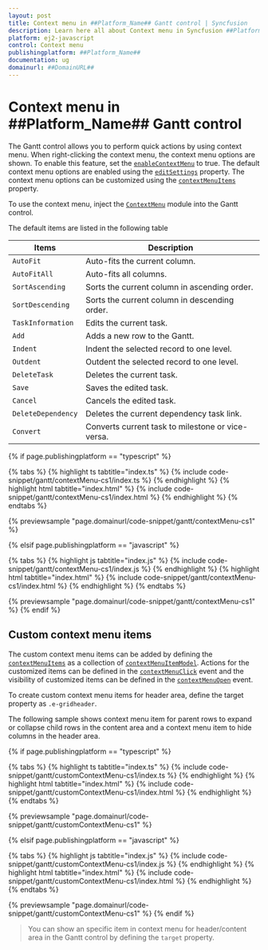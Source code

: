 ```yaml
---
layout: post
title: Context menu in ##Platform_Name## Gantt control | Syncfusion
description: Learn here all about Context menu in Syncfusion ##Platform_Name## Gantt control of Syncfusion Essential JS 2 and more.
platform: ej2-javascript
control: Context menu 
publishingplatform: ##Platform_Name##
documentation: ug
domainurl: ##DomainURL##
---
```


# Context menu in ##Platform_Name## Gantt control

The Gantt control allows you to perform quick actions by using context menu. When right-clicking the context menu, the context menu options are shown. To enable this feature, set the [`enableContextMenu`](../api/gantt/#enablecontextmenu) to true. The default context menu options are enabled using the [`editSettings`](../api/gantt/#editsettings) property. The context menu options can be customized using the [`contextMenuItems`](../api/gantt/#contextmenuitems) property.

To use the context menu, inject the [`ContextMenu`](../api/gantt/#contextmodule) module into the Gantt control.

The default items are listed in the following table

Items| Description
----|----
`AutoFit`|  Auto-fits the current column.
`AutoFitAll` | Auto-fits all columns.
`SortAscending` | Sorts the current column in ascending order.
`SortDescending` | Sorts the current column in descending order.
`TaskInformation`|  Edits the current task.
`Add` | Adds a new row to the Gantt.
`Indent` | Indent the selected record to one level.
`Outdent` | Outdent the selected record to one level.
`DeleteTask` | Deletes the current task.
`Save` | Saves the edited task.
`Cancel` | Cancels the edited task.
`DeleteDependency` | Deletes the current dependency task link.
`Convert` | Converts current task to milestone or vice-versa.
{% if page.publishingplatform == "typescript" %}

 {% tabs %}
{% highlight ts tabtitle="index.ts" %}
{% include code-snippet/gantt/contextMenu-cs1/index.ts %}
{% endhighlight %}
{% highlight html tabtitle="index.html" %}
{% include code-snippet/gantt/contextMenu-cs1/index.html %}
{% endhighlight %}
{% endtabs %}
        
{% previewsample "page.domainurl/code-snippet/gantt/contextMenu-cs1" %}

{% elsif page.publishingplatform == "javascript" %}

{% tabs %}
{% highlight js tabtitle="index.js" %}
{% include code-snippet/gantt/contextMenu-cs1/index.js %}
{% endhighlight %}
{% highlight html tabtitle="index.html" %}
{% include code-snippet/gantt/contextMenu-cs1/index.html %}
{% endhighlight %}
{% endtabs %}

{% previewsample "page.domainurl/code-snippet/gantt/contextMenu-cs1" %}
{% endif %}

## Custom context menu items

The custom context menu items can be added by defining the [`contextMenuItems`](../api/gantt/#contextmenuitems) as a collection of [`contextMenuItemModel`](../api/grid/contextMenuItemModel/). Actions for the customized items can be defined in the [`contextMenuClick`](../api/gantt/#contextmenuclick) event and the visibility of customized items can be defined in the [`contextMenuOpen`](../api/gantt/#contextmenuopen) event.

To create custom context menu items for header area, define the target property as `.e-gridheader`.

The following sample shows context menu item for parent rows to expand or collapse child rows in the content area and a context menu item to hide columns in the header area.

{% if page.publishingplatform == "typescript" %}

 {% tabs %}
{% highlight ts tabtitle="index.ts" %}
{% include code-snippet/gantt/customContextMenu-cs1/index.ts %}
{% endhighlight %}
{% highlight html tabtitle="index.html" %}
{% include code-snippet/gantt/customContextMenu-cs1/index.html %}
{% endhighlight %}
{% endtabs %}
        
{% previewsample "page.domainurl/code-snippet/gantt/customContextMenu-cs1" %}

{% elsif page.publishingplatform == "javascript" %}

{% tabs %}
{% highlight js tabtitle="index.js" %}
{% include code-snippet/gantt/customContextMenu-cs1/index.js %}
{% endhighlight %}
{% highlight html tabtitle="index.html" %}
{% include code-snippet/gantt/customContextMenu-cs1/index.html %}
{% endhighlight %}
{% endtabs %}

{% previewsample "page.domainurl/code-snippet/gantt/customContextMenu-cs1" %}
{% endif %}

> You can show an specific item in context menu for header/content area in the Gantt control by defining the `target` property.